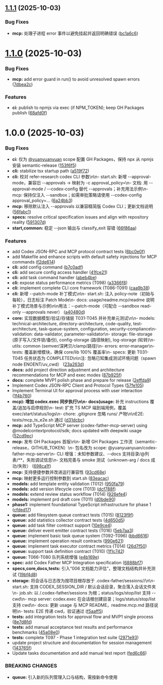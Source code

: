 ## [1.1.1](https://github.com/yuanyuanyuan/codex-father/compare/mcp-v1.1.0...mcp-v1.1.1) (2025-10-03)


### Bug Fixes

* **mcp:** 处理子进程 error 事件以避免挂起并返回明确错误 ([bc1a6c6](https://github.com/yuanyuanyuan/codex-father/commit/bc1a6c6cc147ed2f84e5d62ec0b7cc5b6e6533c1))

# [1.1.0](https://github.com/yuanyuanyuan/codex-father/compare/mcp-v1.0.0...mcp-v1.1.0) (2025-10-03)


### Bug Fixes

* **mcp:** add error guard in run() to avoid unresolved spawn errors ([7dbea2c](https://github.com/yuanyuanyuan/codex-father/commit/7dbea2cbe3375d16b282accd13e93d7f13d852e5))


### Features

* **ci:** publish to npmjs via exec (if NPM_TOKEN); keep GH Packages publish ([68afd0f](https://github.com/yuanyuanyuan/codex-father/commit/68afd0ff3b8f659142a54ff46c29a8d5ade5d21f))

# 1.0.0 (2025-10-03)


### Bug Fixes

* **ci:** 仅为 [@yuanyuanyuan](https://github.com/yuanyuanyuan) scope 配置 GH Packages，保持 npx 从 npmjs 安装 semantic-release ([153f6f5](https://github.com/yuanyuanyuan/codex-father/commit/153f6f5b3af58692620e393912fe479d12d1310d))
* **cli:** stabilize tsx startup path ([a519f72](https://github.com/yuanyuanyuan/codex-father/commit/a519f7260e2dcaf18781ca1977e884166dd320b4))
* **cli:** 校对 refer-research codex CLI 参数\n\n- start.sh: 新增 --approval-mode，兼容旧 --approvals → 映射为 -c approval_policy=<policy>\n- 文档: 用 --approval-mode / --codex-config 替代 --approvals；补充用法示例\n- mcp: 保持仅注入 --sandbox；如需审批策略请使用 --codex-config approval_policy=... ([6a24bb3](https://github.com/yuanyuanyuan/codex-father/commit/6a24bb39c1e60cc7e2ef388ef5599c8ce41c58da))
* **mcp:** 移除默认注入 --approvals 以兼容精简版 Codex CLI；更新文档说明 ([56fabc1](https://github.com/yuanyuanyuan/codex-father/commit/56fabc1125951c8a178e7c6ba68ee083b07cd977))
* **specs:** resolve critical specification issues and align with repository reality ([591307d](https://github.com/yuanyuanyuan/codex-father/commit/591307d0aee77ccecfac7fc5d3cc7a7ce74297e2))
* **start,common:** 稳定 --json 输出与 classify_exit 容错 ([66f86aa](https://github.com/yuanyuanyuan/codex-father/commit/66f86aa1034a784babd00f3584ff86d3024fd694))


### Features

* add Codex JSON-RPC and MCP protocol contract tests ([6bc0e0f](https://github.com/yuanyuanyuan/codex-father/commit/6bc0e0fc9348e0ad40607339c25a8c679bef25ad))
* add Makefile and enhance scripts with default safety injections for MCP commands ([f2de614](https://github.com/yuanyuanyuan/codex-father/commit/f2de614f9e987a8dc8aae32bf0f0bb3651b872a6))
* **cli:** add config command ([b7c0adf](https://github.com/yuanyuanyuan/codex-father/commit/b7c0adf7f41555cd5df8b1bebb32f3459c05259d))
* **cli:** add secure config access handler ([41fce21](https://github.com/yuanyuanyuan/codex-father/commit/41fce212ff5f344f7988c68f593b79066ad64149))
* **cli:** add task command handler ([abeb4be](https://github.com/yuanyuanyuan/codex-father/commit/abeb4be9c97178dfb6cbe321382dcd021d786b65))
* **cli:** expose status performance metrics (T098) ([a3366f8](https://github.com/yuanyuanyuan/codex-father/commit/a3366f80f294083f8975ea8314a8b4760d9eb68f))
* **cli:** implement complete CLI core framework (T086-T091) ([caa9b38](https://github.com/yuanyuanyuan/codex-father/commit/caa9b38258ad0d7d8383eb2a0bf8d9dd0995f762))
* **cli:** 新增 --patch-mode 补丁模式\n\n- start.sh: 注入 policy-note（初始与每轮），日志标注 Patch Mode\n- docs: usage/readme.mcp/readme 说明补丁模式场景与示例\n\n用法：--patch-mode（可配合 --sandbox read-only --approvals never） ([a40480d](https://github.com/yuanyuanyuan/codex-father/commit/a40480df573145fd5990ce53b2bbca80c3f2e423))
* **core:** 实现数据模型/验证/存储层 T031-T045 并补充单元测试\n\n- models: technical-architecture, directory-architecture, code-quality, test-architecture, task-queue-system, configuration, security-compliance\n- validation: data-validator, parameter-validator\n- storage: file-storage (原子写入/文件锁/备份), config-storage (路径映射), log-storage (轮转)\n- utils: common (semver/深拷贝/clamp/路径)\n- errors: error-manager\n- tests: 覆盖新增模块，确保 core/lib 100% 覆盖率\n- specs: 更新 T031-T045 任务状态为 COMPLETED\n\n注: 忽略已知集成测试环境问题（spawn node ENOENT/uv_cwd） ([23a263d](https://github.com/yuanyuanyuan/codex-father/commit/23a263ddba93d80b8b9a4cb73aad03e10dca912b))
* **docs:** add project direction adjustment and architecture recommendations for MCP and exec modes ([87b925f](https://github.com/yuanyuanyuan/codex-father/commit/87b925f1671baa71812857aeb8e3c48b324ccb31))
* **docs:** complete MVP1 polish phase and prepare for release ([2effda9](https://github.com/yuanyuanyuan/codex-father/commit/2effda9de8573a4db47889b9944c82f364d4ba8d))
* Implement Codex JSON-RPC Client and Protocol Types ([57fe105](https://github.com/yuanyuanyuan/codex-father/commit/57fe105fc829980f7a262583de63c94bf1da22bf))
* Implement Terminal UI for approval process with user interaction ([1f4b760](https://github.com/yuanyuanyuan/codex-father/commit/1f4b760cf6283420181f77c776399c8753f7677d))
* **mcp): 增加 codex.exec 同步执行\n\n- docs(usage:** 补充 instructions 覆盖/追加与启停规则\n- test: 扩充 TS MCP 端到端用例，覆盖 exec/start/status/logs\n- chore: .gitignore 忽略 runs/ 产物\n\nE2E: tests/mcp_ts_e2e.sh 通过 ([d31dcbc](https://github.com/yuanyuanyuan/codex-father/commit/d31dcbc944b61a1d6ea97ea05458fe78eab6ff21))
* **mcp:** add TypeScript MCP server (codex-father-mcp-server) using @modelcontextprotocol/sdk; docs updated with deepwiki usage ([52cd9ec](https://github.com/yuanyuanyuan/codex-father/commit/52cd9ec04277a6f38a46722e1a0c7aa7ecb4ad5c))
* **mcp:** 发布 GH Packages 首版\n\n- 新增 GH Packages 工作流（semantic-release，GITHUB_TOKEN）\n- 包名改为 scope: @yuanyuanyuan/codex-father-mcp-server\n- CLI 增强：未知参数建议、--docs 支持目录/@列表/**，失败调试信息\n- 文档完善与 smoke 测试（unknown-arg / docs 成功/失败） ([698ca1f](https://github.com/yuanyuanyuan/codex-father/commit/698ca1f6f503c166e73882a31e493ad273807c58))
* **mcp:** 支持便捷参数并改进运行兼容性 ([93cd68e](https://github.com/yuanyuanyuan/codex-father/commit/93cd68e061606c6728da1856fa4ad57f134fa9ef))
* **mcp:** 映射更多运行控制参数到 start.sh ([83eacac](https://github.com/yuanyuanyuan/codex-father/commit/83eacaca826b948020a286831b9931174cb14fa3))
* **models:** add template entity validation (T012) ([950fa79](https://github.com/yuanyuanyuan/codex-father/commit/950fa797de53f9f0f512d9b0d844b4e153b9ebda))
* **models:** add version lifecycle core (T013) ([dcf788f](https://github.com/yuanyuanyuan/codex-father/commit/dcf788f8f8957cede9be5ce3fc4db5be34ebe02a))
* **models:** extend review status workflow (T014) ([926efe4](https://github.com/yuanyuanyuan/codex-father/commit/926efe40634b9274c300dbbf1f4cf94c2d3d039c))
* **models:** implement prd draft core (T011) ([d0bde90](https://github.com/yuanyuanyuan/codex-father/commit/d0bde90070e54e9438f0b2495912547fa9ff3b78))
* **phase1:** implement foundational TypeScript infrastructure for phase 1 ([cfded17](https://github.com/yuanyuanyuan/codex-father/commit/cfded17e8b902650d92a00095a2181bb2bbff1cb))
* **queue:** add filesystem queue contract tests (T015) ([8123f9f](https://github.com/yuanyuanyuan/codex-father/commit/8123f9fc155ace2eb0eac65831b855ce4c933ede))
* **queue:** add statistics collector contract tests ([4d650d5](https://github.com/yuanyuanyuan/codex-father/commit/4d650d5b2fbeb2896c2af793a954de1e29f08304))
* **queue:** add task filter contract support ([10e9ce4](https://github.com/yuanyuanyuan/codex-father/commit/10e9ce4469eda01e43e57122078cc9761dc38271))
* **queue:** deliver event emitter contract tests (T016) ([5eb7aa3](https://github.com/yuanyuanyuan/codex-father/commit/5eb7aa39e59cd78d11eeb03e315ef0f267476b58))
* **queue:** implement basic task queue system (T092-T096) ([bbd6616](https://github.com/yuanyuanyuan/codex-father/commit/bbd6616266962b1081e351538dea1151d03fb84f))
* **queue:** implement operation result contracts ([990e621](https://github.com/yuanyuanyuan/codex-father/commit/990e621385a27da07a4cd358686ef3bdb8823923))
* **queue:** implement task executor contract metrics (T014) ([26d7f50](https://github.com/yuanyuanyuan/codex-father/commit/26d7f50e49d248a29a57c63cf8a0db7802d87568))
* **queue:** support task definition contract (T010) ([1f1c742](https://github.com/yuanyuanyuan/codex-father/commit/1f1c742cbe46bd3408c8175ed27f7392b673c952))
* **queue:** T066-T080 队列系统增强 ([e4b169e](https://github.com/yuanyuanyuan/codex-father/commit/e4b169e702fb679f189da3196581992b6e324a7e))
* **spec:** add Codex Father MCP Integration specification ([6888bf7](https://github.com/yuanyuanyuan/codex-father/commit/6888bf73064cdc01b96166ff384e9d9bc03df16f))
* **specs,core,docs,tests:** 引入“006 文档能力评估”，整理文档结构并补充测试 ([19bf4d8](https://github.com/yuanyuanyuan/codex-father/commit/19bf4d81a629d78537feebd3c7566828c1566d52))
* **storage:** 将会话与日志改为按项目根存放于 .codex-father/sessions/<job-id>/\n\n- start.sh: 支持 CODEX_SESSION_DIR / 默认会话目录，聚合落入会话文件夹\n- job.sh: 以 <cwd>/.codex-father/sessions 为根；status/logs/stop/list 支持 --cwd\n- mcp server: codex.exec 在会话根创建目录；logs/status/stop/list 支持 cwd\n- docs: 更新 usage 与 MCP README，readme.mcp.md 路径说明\n- tests: E2E 传递 cwd，验证通过 ([f5aaff5](https://github.com/yuanyuanyuan/codex-father/commit/f5aaff5c88ce83deaba5842d98e449c606e861ab))
* **tests:** add integration tests for approval flow and MVP1 single process ([8e7d8fd](https://github.com/yuanyuanyuan/codex-father/commit/8e7d8fdddcfce21aa1bbed43ebd5c531f66d6ee0))
* **tests:** add manual acceptance test results and performance benchmarks ([45a08e0](https://github.com/yuanyuanyuan/codex-father/commit/45a08e0aa8f706a705145c2f6a09a24ac900d5df))
* **tests:** complete T097 - Phase 1 integration test suite ([2971e93](https://github.com/yuanyuanyuan/codex-father/commit/2971e93abc961590472444c12279aa2e62215314))
* update project structure and documentation for session management ([143765f](https://github.com/yuanyuanyuan/codex-father/commit/143765fc9bb7d842bad02080384dfa1a91dc342f))
* Update tasks documentation and add manual test report ([fed6c66](https://github.com/yuanyuanyuan/codex-father/commit/fed6c661fb5e901b8e6028ad76e3de0a0fda1ecf))


### BREAKING CHANGES

* **queue:** 引入新的队列管理入口与结构，需按新命令使用

